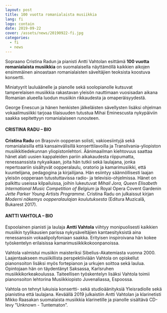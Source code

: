 ```yaml
---
layout: post
title: 100 vuotta romanialaista musiikkia
lang: fi
logo: contain
date: 2019-09-22
cover: /assets/news/20190922-fi.jpg
categories:
  - fi
  - news
---
```


Sopraano Cristina Radun ja pianisti Antti Vahtolan esittämä **100 vuotta romanialaista
musiikkia** on suomalaisella näyttämöllä kaikkien aikojen ensimmäinen ainoastaan
romanialaisten säveltäjien teoksista koostuva konsertti.

Miniatyyrit lauluäänelle ja pianolle sekä soolopianolle kutsuvat tamperelaisen musiikkia
rakastavan yleisön nauttimaan vuosisadan aikana Romanian alueella luodun musiikin
rikkaudesta ja omaperäisyydestä.

George Enescun ja hänen henkisten jälkeläisten sävellysten lisäksi ohjelman
vokaalimusiikki tarjoaa tilaisuuden tutustua Mihai Eminescusta nykypäiviin saakka
sepitettyyn romanialaiseen runouteen.

#### CRISTINA RADU – BIO

**Cristina Radu** on Brașovin oopperan solisti, vakioesiintyjä sekä romanialaisilla että
kansainvälisillä konserttilavoilla ja Transilvania-yliopiston musiikkitiedekunnan
yliopistonlehtori. Äänimaailman kiehtovuus saattaa hänet alati uusien kappaleiden pariin
aikakaudesta riippumatta, renessanssista nykyaikaan, joita hän tutkii sekä laulajana, jonka
repertoaariin sisältyvät oopperalaulu, oratorio ja kamarimusiikki, että kuuntelijana,
pedagogina ja kirjailijana. Hän esiintyy säännöllisesti laajan yleisön oopperaan
tutustuttavissa radio- ja televisio-ohjelmissa. Hänet on palkittu useissa kilpailuissa, joihin
lukeutuvat _Mihail Jora, Queen Elisabeth International Music Competition of Belgium_ ja
Royal Opera Covent Gardenin _Jette Parker Young Artists Programme_. Cristina Radu on
julkaissut kirjan _Moderni näkemys oopperalaulajan koulutuksesta_ (Editura Muzicală,
Bukarest 2017).

#### ANTTI VAHTOLA – BIO

Espoolainen pianisti ja laulaja **Antti Vahtola** viihtyy monipuolisesti kaikkien musiikin
tyylikausien parissa nykysäveltäjien kantaesityksistä aina renessanssin
vokaalipolyfoniaan saakka. Erityisen inspiroivana hän kokee työskentelyn erilaisissa
kamarimusiikkikokoonpanoissa.

Vahtola valmistui musiikin maisteriksi Sibelius-Akatemiasta vuonna 2000.
Laajentaakseen musiikillista perspektiiviään Vahtola on opiskellut pianonsoiton lisäksi
myös fortepianon ja urkujen soittoa sekä laulua. Opintojaan hän on täydentänyt Saksassa,
Karlsruhen musiikkikorkeakoulussa. Taiteellisen työskentelyn lisäksi Vahtola toimii
pianonsoiton lehtorina Musiikkiopisto Juvenaliassa, Espoossa.

Vahtola on tehnyt lukuisia konsertti- sekä studioäänityksiä Yleisradiolle sekä pianistina
että laulajana. Keväällä 2019 julkaistiin Antti Vahtolan ja klarinetisti Mikko Raasakan
suomalaista musiikkia klarinetille ja pianolle sisältävä CD-levy ”Unknown -
Tuntematon”.
